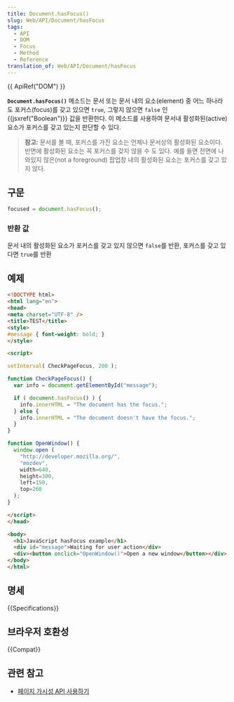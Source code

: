 ```yaml
---
title: Document.hasFocus()
slug: Web/API/Document/hasFocus
tags:
  - API
  - DOM
  - Focus
  - Method
  - Reference
translation_of: Web/API/Document/hasFocus
---
```

{{ ApiRef("DOM") }}

**`Document.hasFocus()`** 메소드는 문서 또는 문서 내의 요소(element) 중 어느 하나라도 포커스(focus)를 갖고 있으면 `true`, 그렇지 않으면 `false` 인 {{jsxref("Boolean")}} 값을 반환한다. 이 메소드를 사용하여 문서내 활성화된(active) 요소가 포커스를 갖고 있는지 판단할 수 있다.

> **참고:** 문서를 볼 때, 포커스를 가진 요소는 언제나 문서상의 활성화된 요소이다. 반면에 활성화된 요소는 꼭 포커스를 갖지 않을 수 도 있다. 예를 들면 전면에 나와있지 않은(not a foreground) 팝업창 내의 활성화된 요소는 포커스를 갖고 있지 않다.

## 구문

```js
focused = document.hasFocus();
```

### 반환 값

문서 내의 활성화된 요소가 포커스를 갖고 있지 않으면 `false`를 반환, 포커스를 갖고 있다면 `true`를 반환

## 예제

```html
<!DOCTYPE html>
<html lang="en">
<head>
<meta charset="UTF-8" />
<title>TEST</title>
<style>
#message { font-weight: bold; }
</style>

<script>

setInterval( CheckPageFocus, 200 );

function CheckPageFocus() {
  var info = document.getElementById("message");

  if ( document.hasFocus() ) {
    info.innerHTML = "The document has the focus.";
  } else {
    info.innerHTML = "The document doesn't have the focus.";
  }
}

function OpenWindow() {
  window.open (
    "http://developer.mozilla.org/",
    "mozdev",
    width=640,
    height=300,
    left=150,
    top=260
  );
}

</script>
</head>

<body>
  <h1>JavaScript hasFocus example</h1>
  <div id="message">Waiting for user action</div>
  <div><button onclick="OpenWindow()">Open a new window</button></div>
</body>
</html>
```

## 명세

{{Specifications}}

## 브라우저 호환성

{{Compat}}

## 관련 참고

- [페이지 가시성 API 사용하기](/ko/docs/Web/Guide/User_experience/Using_the_Page_Visibility_API)
